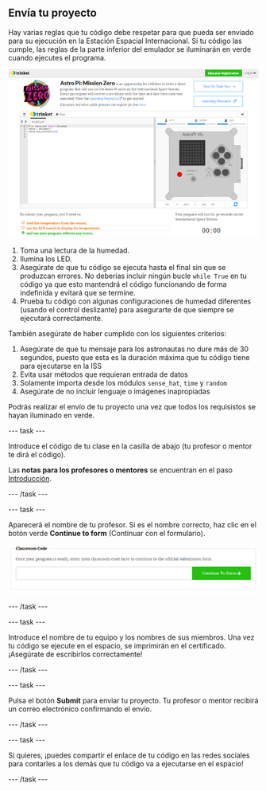 ## Envía tu proyecto

Hay varias reglas que tu código debe respetar para que pueda ser enviado para su ejecución en la Estación Espacial Internacional. Si tu código las cumple, las reglas de la parte inferior del emulador se iluminarán en verde cuando ejecutes el programa.

![Validación](images/validation.png)

1. Toma una lectura de la humedad.
1. Ilumina los LED.
1. Asegúrate de que tu código se ejecuta hasta el final sin que se produzcan errores. No deberías incluir ningún bucle `while True` en tu código ya que esto mantendrá el código funcionando de forma indefinida y evitará que se termine.
1. Prueba tu código con algunas configuraciones de humedad diferentes (usando el control deslizante) para asegurarte de que siempre se ejecutará correctamente.

También asegúrate de haber cumplido con los siguientes criterios:

1. Asegúrate de que tu mensaje para los astronautas no dure más de 30 segundos, puesto que esta es la duración máxima que tu código tiene para ejecutarse en la ISS
1. Evita usar métodos que requieran entrada de datos
1. Solamente importa desde los módulos `sense_hat`, `time` y `random`
1. Asegúrate de no incluir lenguaje o imágenes inapropiadas

Podrás realizar el envío de tu proyecto una vez que todos los requisistos se hayan iluminado en verde.

--- task ---

Introduce el código de tu clase en la casilla de abajo (tu profesor o mentor te dirá el código).

Las **notas para los profesores o mentores** se encuentran en el paso [Introducción](https://projects.raspberrypi.org/es-ES/projects/astro-pi-mission-zero/1).

--- /task ---

--- task ---

Aparecerá el nombre de tu profesor. Si es el nombre correcto, haz clic en el botón verde **Continue to form** (Continuar con el formulario).

![Continuar con el formulario](images/continue-to-form.png)

--- /task ---

--- task ---

Introduce el nombre de tu equipo y los nombres de sus miembros. Una vez tu código se ejecute en el espacio, se imprimirán en el certificado. ¡Asegúrate de escribirlos correctamente!

--- /task ---

--- task ---

Pulsa el botón **Submit** para enviar tu proyecto. Tu profesor o mentor recibirá un correo electrónico confirmando el envío.

--- /task ---

--- task ---

Si quieres, ¡puedes compartir el enlace de tu código en las redes sociales para contarles a los demás que tu código va a ejecutarse en el espacio!

--- /task ---

